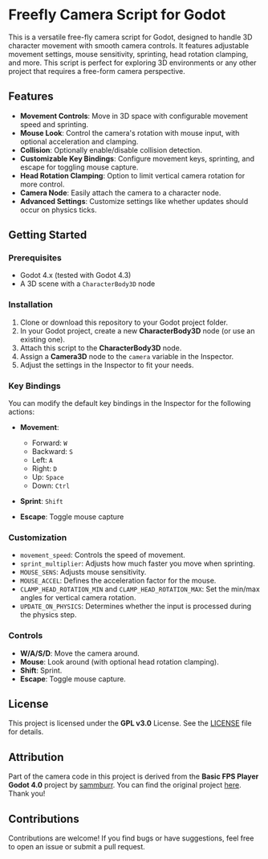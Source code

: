 # Freefly Camera Script for Godot

This is a versatile free-fly camera script for Godot, designed to handle 3D character movement with smooth camera controls. It features adjustable movement settings, mouse sensitivity, sprinting, head rotation clamping, and more. This script is perfect for exploring 3D environments or any other project that requires a free-form camera perspective.

## Features

- **Movement Controls**: Move in 3D space with configurable movement speed and sprinting.
- **Mouse Look**: Control the camera's rotation with mouse input, with optional acceleration and clamping.
- **Collision**: Optionally enable/disable collision detection.
- **Customizable Key Bindings**: Configure movement keys, sprinting, and escape for toggling mouse capture.
- **Head Rotation Clamping**: Option to limit vertical camera rotation for more control.
- **Camera Node**: Easily attach the camera to a character node.
- **Advanced Settings**: Customize settings like whether updates should occur on physics ticks.

## Getting Started

### Prerequisites
- Godot 4.x (tested with Godot 4.3)
- A 3D scene with a `CharacterBody3D` node

### Installation

1. Clone or download this repository to your Godot project folder.
2. In your Godot project, create a new **CharacterBody3D** node (or use an existing one).
3. Attach this script to the **CharacterBody3D** node.
4. Assign a **Camera3D** node to the `camera` variable in the Inspector.
5. Adjust the settings in the Inspector to fit your needs.

### Key Bindings

You can modify the default key bindings in the Inspector for the following actions:

- **Movement**: 
  - Forward: `W`
  - Backward: `S`
  - Left: `A`
  - Right: `D`
  - Up: `Space`
  - Down: `Ctrl`
  
- **Sprint**: `Shift`
- **Escape**: Toggle mouse capture

### Customization

- `movement_speed`: Controls the speed of movement.
- `sprint_multiplier`: Adjusts how much faster you move when sprinting.
- `MOUSE_SENS`: Adjusts mouse sensitivity.
- `MOUSE_ACCEL`: Defines the acceleration factor for the mouse.
- `CLAMP_HEAD_ROTATION_MIN` and `CLAMP_HEAD_ROTATION_MAX`: Set the min/max angles for vertical camera rotation.
- `UPDATE_ON_PHYSICS`: Determines whether the input is processed during the physics step.

### Controls

- **W/A/S/D**: Move the camera around.
- **Mouse**: Look around (with optional head rotation clamping).
- **Shift**: Sprint.
- **Escape**: Toggle mouse capture.

## License

This project is licensed under the **GPL v3.0** License. See the [LICENSE](LICENSE) file for details.

## Attribution

Part of the camera code in this project is derived from the **Basic FPS Player Godot 4.0** project by [sammburr](https://github.com/sammburr/). You can find the original project [here](https://github.com/sammburr/Basic-FPS-Player-GODOT-4.0). Thank you!

## Contributions

Contributions are welcome! If you find bugs or have suggestions, feel free to open an issue or submit a pull request.
